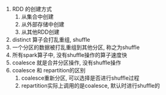 1. RDD 的创建方式
    1. 从集合中创建
    2. 从外部存储中创建
    3. 从其他RDD创建
2. distinct 算子会打乱重组, shuffle
3. 一个分区的数据被打乱重组到其他分区, 称之为shuffle
4. 所有spark算子中, 没有shuffle操作的算子速度快
5. coalesce 就是合并分区操作, 没有shuffle操作
6. coalesce 和 repartition的区别
    1. coalesce重新分区, 可以选择是否进行shuffle过程
    2. repartition实际上调用的是coalesce, 默认时进行shuffle的